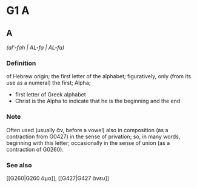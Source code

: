 # G1 Α

## A

_(al'-fah | AL-fa | AL-fa)_

### Definition

of Hebrew origin; the first letter of the alphabet; figuratively, only (from its use as a numeral) the first; Alpha; 

- first letter of Greek alphabet
- Christ is the Alpha to indicate that he is the beginning and the end

### Note

Often used (usually ἄν, before a vowel) also in composition (as a contraction from G0427) in the sense of privation; so, in many words, beginning with this letter; occasionally in the sense of union (as a contraction of G0260).

### See also

[[G260|G260 ἅμα]], [[G427|G427 ἄνευ]]
